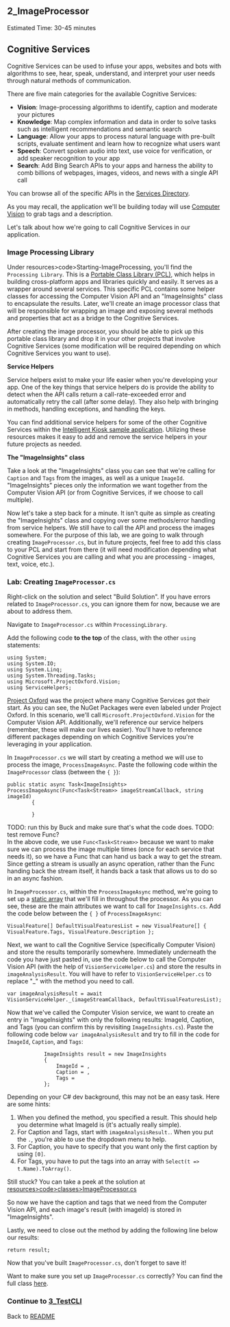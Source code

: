 ## 2_ImageProcessor
Estimated Time: 30-45 minutes

## Cognitive Services

Cognitive Services can be used to infuse your apps, websites and bots with algorithms to see, hear, speak, understand, and interpret your user needs through natural methods of communication. 

There are five main categories for the available Cognitive Services:
- **Vision**: Image-processing algorithms to identify, caption and moderate your pictures
- **Knowledge**: Map complex information and data in order to solve tasks such as intelligent recommendations and semantic search
- **Language**: Allow your apps to process natural language with pre-built scripts, evaluate sentiment and learn how to recognize what users want
- **Speech**: Convert spoken audio into text, use voice for verification, or add speaker recognition to your app
- **Search**: Add Bing Search APIs to your apps and harness the ability to comb billions of webpages, images, videos, and news with a single API call

You can browse all of the specific APIs in the [Services Directory](https://azure.microsoft.com/en-us/services/cognitive-services/directory/). 

As you may recall, the application we'll be building today will use [Computer Vision](https://www.microsoft.com/cognitive-services/en-us/computer-vision-api) to grab tags and a description.

Let's talk about how we're going to call  Cognitive Services in our application.

### **Image Processing Library** ###

Under resources>code>Starting-ImageProcessing, you'll find the `Processing Library`. This is a [Portable Class Library (PCL)](https://docs.microsoft.com/en-us/dotnet/standard/cross-platform/cross-platform-development-with-the-portable-class-library), which helps in building cross-platform apps and libraries quickly and easily. It serves as a wrapper around several services. This specific PCL contains some helper classes for accessing the Computer Vision API and an "ImageInsights" class to encapsulate the results. Later, we'll create an image processor class that will be responsible for wrapping an image and exposing several methods and properties that act as a bridge to the Cognitive Services. 

After creating the image processor, you should be able to pick up this portable class library and drop it in your other projects that involve Cognitive Services (some modification will be required depending on which Cognitive Services you want to use). 


**Service Helpers**

Service helpers exist to make your life easier when you're developing your app. One of the key things that service helpers do is provide the ability to detect when the API calls return a call-rate-exceeded error and automatically retry the call (after some delay). They also help with bringing in methods, handling exceptions, and handling the keys.

You can find additional service helpers for some of the other Cognitive Services within the [Intelligent Kiosk sample application](https://github.com/Microsoft/Cognitive-Samples-IntelligentKiosk/tree/master/Kiosk/ServiceHelpers). Utilizing these resources makes it easy to add and remove the service helpers in your future projects as needed.


**The "ImageInsights" class**

Take a look at the "ImageInsights" class you can see that we're calling for `Caption` and `Tags` from the images, as well as a unique `ImageId`. "ImageInsights" pieces only the information we want together from the Computer Vision API (or from Cognitive Services, if we choose to call multiple).

Now let's take a step back for a minute. It isn't quite as simple as creating the "ImageInsights" class and copying over some methods/error handling from service helpers. We still have to call the API and process the images somewhere. For the purpose of this lab, we are going to walk through creating `ImageProcessor.cs`, but in future projects, feel free to add this class to your PCL and start from there (it will need modification depending what Cognitive Services you are calling and what you are processing - images, text, voice, etc.).



### Lab: Creating `ImageProcessor.cs`


Right-click on the solution and select "Build Solution". If you have errors related to `ImageProcessor.cs`, you can ignore them for now, because we are about to address them.

Navigate to `ImageProcessor.cs` within `ProcessingLibrary`. 

Add the following code **to the top** of the class, with the other `using` statements:

```
using System;
using System.IO;
using System.Linq;
using System.Threading.Tasks;
using Microsoft.ProjectOxford.Vision;
using ServiceHelpers;
```

[Project Oxford](https://blogs.technet.microsoft.com/machinelearning/tag/project-oxford/) was the project where many Cognitive Services got their start. As you can see, the NuGet Packages were even labeled under Project Oxford. In this scenario, we'll call `Microsoft.ProjectOxford.Vision` for the Computer Vision API. Additionally, we'll reference our service helpers (remember, these will make our lives easier). You'll have to reference different packages depending on which Cognitive Services you're leveraging in your application.

In `ImageProcessor.cs` we will start by creating a method we will use to process the image, `ProcessImageAsync`. Paste the following code within the `ImageProcessor` class (between the `{ }`):

```
public static async Task<ImageInsights> ProcessImageAsync(Func<Task<Stream>> imageStreamCallback, string imageId)
        {

        }
```

TODO: run this by Buck and make sure that's what the code does.
TODO: test remove Func?  
In the above code, we use `Func<Task<Stream>>` because we want to make sure we can process the image multiple times (once for each service that needs it), so we have a Func that can hand us back a way to get the stream. Since getting a stream is usually an async operation, rather than the Func handing back the stream itself, it hands back a task that allows us to do so in an async fashion.
  
In `ImageProcessor.cs`, within the `ProcessImageAsync` method, we're going to set up a [static array](https://stackoverflow.com/questions/4594850/definition-of-static-arrays) that we'll fill in throughout the processor. As you can see, these are the main attributes we want to call for `ImageInsights.cs`. Add the code below between the `{ }` of `ProcessImageAsync`:

```
VisualFeature[] DefaultVisualFeaturesList = new VisualFeature[] { VisualFeature.Tags, VisualFeature.Description };
```

Next, we want to call the Cognitive Service (specifically Computer Vision) and store the results temporarily somewhere. Immediately underneath the code you have just pasted in, use the code below to call the Computer Vision API (with the help of `VisionServiceHelper.cs`) and store the results in `imageAnalysisResult`. You will have to refer to `VisionServiceHelper.cs` to replace "_" with the method you need to call.

```
var imageAnalysisResult = await VisionServiceHelper._(imageStreamCallback, DefaultVisualFeaturesList);
```
Now that we've called the Computer Vision service, we want to create an entry in "ImageInsights" with only the following results: ImageId, Caption, and Tags (you can confirm this by revisiting `ImageInsights.cs`). Paste the following code below `var imageAnalysisResult` and try to fill in the code for `ImageId`, `Caption`, and `Tags`:


```
            ImageInsights result = new ImageInsights
            {
                ImageId = ,
                Caption = ,
                Tags = 
            };
```
Depending on your C# dev background, this may not be an easy task. Here are some hints:

1.  When you defined the method, you specified a result. This should help you determine what ImageId is (it's actually really simple).
2.  For Caption and Tags, start with `imageAnalysisResult.`. When you put the `.`, you're able to use the dropdown menu to help.
3.  For Caption, you have to specify that you want only the first caption by using `[0]`.
4.  For Tags, you have to put the tags into an array with `Select(t => t.Name).ToArray()`.
  
Still stuck? You can take a peek at the solution at [resources>code>classes>ImageProcessor.cs](./resources/code/classes/ImageProcessor.cs) 

So now we have the caption and tags that we need from the Computer Vision API, and each image's result (with imageId) is stored in "ImageInsights".

Lastly, we need to close out the method by adding the following line below our results:
```
return result;
```

Now that you've built `ImageProcessor.cs`, don't forget to save it! 

Want to make sure you set up `ImageProcessor.cs` correctly? You can find the full class [here](./resources/code/classes/ImageProcessor.cs).


### Continue to [3_TestCLI](./3_TestCLI.md)



Back to [README](./0_readme.md)
